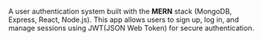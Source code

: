  A user authentication system built with the **MERN** stack (MongoDB, Express, React, Node.js). This app allows users to sign up, log in, and manage sessions using JWT(JSON Web Token)  for secure authentication.
